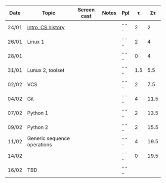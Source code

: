 Date  | Topic                                                  | Screen cast | Notes | Ppl | τ   | Στ
----- | ------------------------------------------------------ | ----------- | ----- | --- | --- | ---
24/01 | [Intro, CS history](qagroup-py.github.io/2017-01/Intro)|             |       | --- | 2   | 2
26/01 | Linux 1                                                |             |       | --- | 2   | 4
28/01 |                                                        |             |       | --- | 0   | 4
31/01 | Lunux 2, toolset                                       |             |       | --- | 1.5 | 5.5
02/02 | VCS                                                    |             |       | --- | 2   | 7.5
04/02 | Git                                                    |             |       | --- | 4   | 11.5
07/02 | Python 1                                               |             |       | --- | 2   | 13.5
09/02 | Python 2                                               |             |       | --- | 2   | 15.5
11/02 | Generic sequence operations                            |             |       | --- | 4   | 19.5
14/02 |                                                        |             |       | --- | 0   | 19.5
16/02 | TBD                                                    |             |       | --- |     | 
